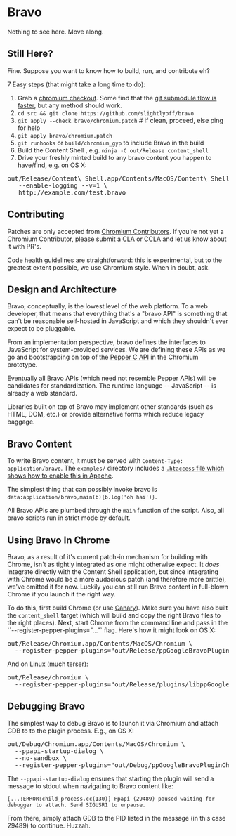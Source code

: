 # Bravo

Nothing to see here. Move along.

## Still Here?

Fine. Suppose you want to know how to build, run, and contribute eh?

7 Easy steps (that might take a long time to do):

 1. Grab a [chromium checkout](http://dev.chromium.org/developers/how-tos/get-the-code). Some find that the [git submodule flow is faster](https://code.google.com/p/chromium/wiki/UsingGitSubmodules), but any method should work.
 1. `cd src && git clone https://github.com/slightlyoff/bravo`
 1. `git apply --check bravo/chromium.patch` # if clean, proceed, else ping for help
 1. `git apply bravo/chromium.patch`
 1. `git runhooks` or `build/chromium_gyp` to include Bravo in the build
 1. Build the Content Shell , e.g. `ninja -C out/Release content_shell`
 1. Drive your freshly minted build to any bravo content you happen to have/find, e.g. on OS X:
 <pre>out/Release/Content\ Shell.app/Contents/MacOS/Content\ Shell  \
   --enable-logging --v=1 \
   http://example.com/test.bravo</pre>

## Contributing

Patches are only accepted from [Chromium Contributors](http://dev.chromium.org/developers/contributing-code). If you're not yet a Chromium Contributor, please submit a [CLA](https://developers.google.com/open-source/cla/individual?csw=1) or [CCLA](https://developers.google.com/open-source/cla/corporate?csw=1) and let us know about it with PR's.

Code health guidelines are straightforward: this is experimental, but to the greatest extent possible, we use Chromium style. When in doubt, ask.

## Design and Architecture

Bravo, conceptually, is the lowest level of the web platform. To a web developer, that means that everything that's a "bravo API" is something that can't be reasonable self-hosted in JavaScript and which they shouldn't ever expect to be pluggable.

From an implementation perspective, bravo defines the interfaces to JavaScript for system-provided services. We are defining these APIs as we go and bootstrapping on top of the [Pepper C API](https://developers.google.com/native-client/pepperc/) in the Chromium prototype.

Eventually all Bravo APIs (which need not resemble Pepper APIs) will be candidates for standardization. The runtime language -- JavaScript -- is already a web standard.

Libraries built on top of Bravo may implement other standards (such as HTML, DOM, etc.) or provide alternative forms which reduce legacy baggage.

## Bravo Content

To write Bravo content, it must be served with `Content-Type: application/bravo`. The `examples/` directory includes a [`.htaccess` file which shows how to enable this in Apache](https://github.com/slightlyoff/bravo/blob/master/examples/.htaccess).

The simplest thing that can possibly invoke bravo is `data:application/bravo,main(b){b.log('oh hai')}`.

All Bravo APIs are plumbed through the `main` function of the script. Also, all bravo scripts run in strict mode by default.

## Using Bravo In Chrome

Bravo, as a result of it's current patch-in mechanism for building with Chrome, isn't as tightly integrated as one might otherwise expect. It _does_ integrate directly with the Content Shell application, but since integrating with Chrome would be a more audacious patch (and therefore more brittle), we've omitted it for now. Luckily you can still run Bravo content in full-blown Chrome if you launch it the right way.

To do this, first build Chrome (or use [Canary](https://www.google.com/intl/en/chrome/browser/canary.html)). Make sure you have also built the `content_shell` target (which will build and copy the right Bravo files to the right places). Next, start Chrome from the command line and pass in the ``--register-pepper-plugins="..."` flag. Here's how it might look on OS X:

<pre>out/Release/Chromium.app/Contents/MacOS/Chromium \
  --register-pepper-plugins="out/Release/ppGoogleBravoPluginChrome.plugin/Contents/MacOS/ppGoogleBravoPluginChrome;application/bravo"</pre>

And on Linux (much terser):

<pre>out/Release/chromium \
  --register-pepper-plugins="out/Release/plugins/libppGoogleBravoPluginChrome.so;application/bravo"</pre>

## Debugging Bravo

The simplest way to debug Bravo is to launch it via Chromium and attach GDB to to the plugin process. E.g., on OS X:

<pre>out/Debug/Chromium.app/Contents/MacOS/Chromium \
  --ppapi-startup-dialog \
  --no-sandbox \
  --register-pepper-plugins="out/Debug/ppGoogleBravoPluginChrome.plugin/Contents/MacOS/ppGoogleBravoPluginChrome;application/bravo"</pre>

The `--ppapi-startup-dialog` ensures that starting the plugin will send a message to stdout when navigating to Bravo content like:

`[...:ERROR:child_process.cc(130)] Ppapi (29489) paused waiting for debugger to attach. Send SIGUSR1 to unpause.`

From there, simply attach GDB to the PID listed in the message (in this case 29489) to continue. Huzzah.